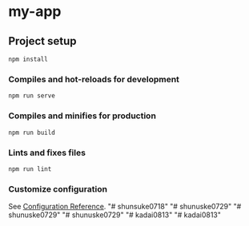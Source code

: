 # my-app

## Project setup
```
npm install
```

### Compiles and hot-reloads for development
```
npm run serve
```

### Compiles and minifies for production
```
npm run build
```

### Lints and fixes files
```
npm run lint
```

### Customize configuration
See [Configuration Reference](https://cli.vuejs.org/config/).
"# shunsuke0718" 
"# shunuske0729" 
"# shunuske0729" 
"# shunuske0729" 
"# kadai0813" 
"# kadai0813" 
